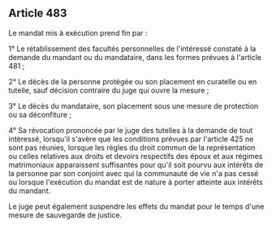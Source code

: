 Article 483
----
Le mandat mis à exécution prend fin par :

1° Le rétablissement des facultés personnelles de l'intéressé constaté à la
demande du mandant ou du mandataire, dans les formes prévues à l'article 481 ;

2° Le décès de la personne protégée ou son placement en curatelle ou en tutelle,
sauf décision contraire du juge qui ouvre la mesure ;

3° Le décès du mandataire, son placement sous une mesure de protection ou sa
déconfiture ;

4° Sa révocation prononcée par le juge des tutelles à la demande de tout
intéressé, lorsqu'il s'avère que les conditions prévues par l'article 425 ne
sont pas réunies, lorsque les règles du droit commun de la représentation ou
celles relatives aux droits et devoirs respectifs des époux et aux régimes
matrimoniaux apparaissent suffisantes pour qu'il soit pourvu aux intérêts de la
personne par son conjoint avec qui la communauté de vie n'a pas cessé ou lorsque
l'exécution du mandat est de nature à porter atteinte aux intérêts du mandant.

Le juge peut également suspendre les effets du mandat pour le temps d'une mesure
de sauvegarde de justice.
